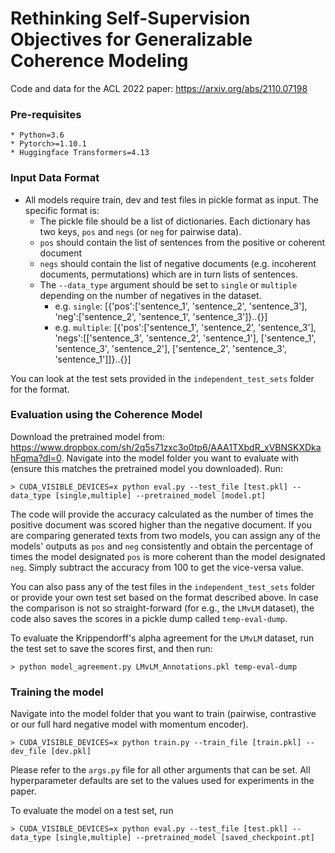 # Rethinking Self-Supervision Objectives for Generalizable Coherence Modeling
Code and data for the ACL 2022 paper: https://arxiv.org/abs/2110.07198

### Pre-requisites
```
* Python=3.6
* Pytorch>=1.10.1
* Huggingface Transformers=4.13
```

### Input Data Format

- All models require train, dev and test files in pickle format as input. The specific format is:
    - The pickle file should be a list of dictionaries. Each dictionary has two keys, `pos` and `negs` (or `neg` for pairwise data). 
    - `pos` should contain the list of sentences from the positive or coherent document
    - `negs` should contain the list of negative documents (e.g. incoherent documents, permutations) which are in turn lists of sentences.
    - The `--data_type` argument should be set to `single` or `multiple` depending on the number of negatives in the dataset.
        - e.g. `single`: [{'pos':['sentence_1', 'sentence_2', 'sentence_3'], 'neg':['sentence_2', 'sentence_1', 'sentence_3']}..{}]
        - e.g. `multiple`: [{'pos':['sentence_1', 'sentence_2', 'sentence_3'], 'negs':[['sentence_3', 'sentence_2', 'sentence_1'], ['sentence_1', 'sentence_3', 'sentence_2'], ['sentence_2', 'sentence_3', 'sentence_1']]}..{}]
       
You can look at the test sets provided in the `independent_test_sets` folder for the format.

### Evaluation using the Coherence Model
Download the pretrained model from: https://www.dropbox.com/sh/2q5s71zxc3o0tp6/AAA1TXbdR_xVBNSKXDkahFqma?dl=0. Navigate into the model folder you want to evaluate with (ensure this matches the pretrained model you downloaded). Run:
```
> CUDA_VISIBLE_DEVICES=x python eval.py --test_file [test.pkl] --data_type [single,multiple] --pretrained_model [model.pt]
```
The code will provide the accuracy calculated as the number of times the positive document was scored higher than the negative document. If you are comparing generated texts from two models, you can assign any of the models' outputs as `pos` and `neg` consistently and obtain the percentage of times the model designated `pos` is more coherent than the model designated `neg`. Simply subtract the accuracy from 100 to get the vice-versa value.

You can also pass any of the test files in the `independent_test_sets` folder or provide your own test set based on the format described above. In case the comparison is not so straight-forward (for e.g., the `LMvLM` dataset), the code also saves the scores in a pickle dump called `temp-eval-dump`. 

To evaluate the Krippendorff's alpha agreement for the `LMvLM` dataset, run the test set to save the scores first, and then run:
```
> python model_agreement.py LMvLM_Annotations.pkl temp-eval-dump
```

### Training the model
Navigate into the model folder that you want to train (pairwise, contrastive or our full hard negative model with momentum encoder). 
```
> CUDA_VISIBLE_DEVICES=x python train.py --train_file [train.pkl] --dev_file [dev.pkl]
```
Please refer to the `args.py` file for all other arguments that can be set. All hyperparameter defaults are set to the values used for experiments in the paper.

To evaluate the model on a test set, run
```
> CUDA_VISIBLE_DEVICES=x python eval.py --test_file [test.pkl] --data_type [single,multiple] --pretrained_model [saved_checkpoint.pt]
```




